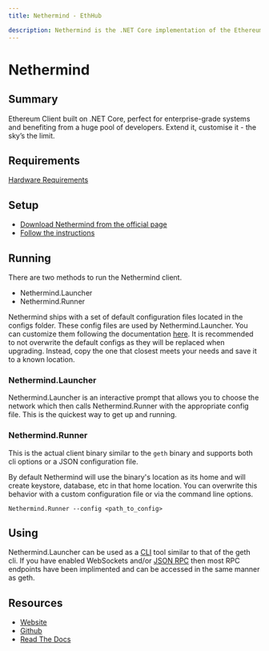 ```yaml
---
title: Nethermind - EthHub

description: Nethermind is the .NET Core implementation of the Ethereum protocol. It is fast, open source software that is actively maintained.
---
```


# Nethermind

## Summary

Ethereum Client built on .NET Core, perfect for enterprise-grade systems and benefiting from a huge pool of developers. Extend it, customise it - the sky’s the limit.

## Requirements

[Hardware Requirements](https://nethermind.readthedocs.io/en/latest/hardware_requirements.html)


## Setup

* [Download Nethermind from the official page](http://downloads.nethermind.io/)
* [Follow the instructions](https://nethermind.readthedocs.io/en/latest/start.html)

## Running

There are two methods to run the Nethermind client.

* Nethermind.Launcher
* Nethermind.Runner

Nethermind ships with a set of default configuration files located in the configs folder. These config files are used by Nethermind.Launcher. You can customize them following the documentation [here](https://nethermind.readthedocs.io/en/latest/configuration.html). It is recommended to not overwrite the default configs as they will be replaced when upgrading. Instead, copy the one that closest meets your needs and save it to a known location.

### Nethermind.Launcher
Nethermind.Launcher is an interactive prompt that allows you to choose the network which then calls Nethermind.Runner with the appropriate config file. This is the quickest way to get up and running.

### Nethermind.Runner
This is the actual client binary similar to the `geth` binary and supports both cli options or a JSON configuration file.

By default Nethermind will use the binary's location as its home and will create keystore, database, etc in that home location. You can overwrite this behavior with a custom configuration file or via the command line options.

`Nethermind.Runner --config <path_to_config>`

## Using

Nethermind.Launcher can be used as a [CLI](https://nethermind.readthedocs.io/en/latest/cli.html) tool similar to that of the geth cli. If you have enabled WebSockets and/or [JSON RPC](https://nethermind.readthedocs.io/en/latest/jsonrpc.html) then most RPC endpoints have been implimented and can be accessed in the same manner as geth.

## Resources
* [Website](https://nethermind.io/client)
* [Github](https://github.com/NethermindEth/nethermind)
* [Read The Docs](https://nethermind.readthedocs.io/en/latest/index.html)
